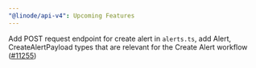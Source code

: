 ```yaml
---
"@linode/api-v4": Upcoming Features
---
```


Add POST request endpoint for create alert in `alerts.ts`, add Alert, CreateAlertPayload types that are relevant for the Create Alert workflow ([#11255](https://github.com/linode/manager/pull/11255))
